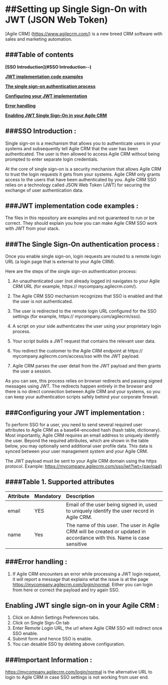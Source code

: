 ##Setting up Single Sign-On with JWT (JSON Web Token)
=================

[Agile CRM] (https://www.agilecrm.com/) is a new breed CRM software with sales and marketing automation.

###Table of contents
---------------

**[SSO Introduction](#SSO Introduction--)**

**[JWT implementation code examples](#jwt-implementation-code-examples--)**

**[The single sign-on authentication process](#the-single-sign-on-authentication-process--)**

**[Configuring your JWT implementation](#configuring-your-jwt-implementation--)**

**[Error handling](#error-handling--)**

**[Enabling JWT Single Sign-On in your Agile CRM](#enabling-jwt-single-sign-on-in-your-agile-crm--)**

###SSO Introduction : 
--------------------------

Single sign-on is a mechanism that allows you to authenticate users in your systems and subsequently tell Agile CRM that the user has been authenticated. 
The user is then allowed to access Agile CRM without being prompted to enter separate login credentials. 

At the core of single sign-on is a security mechanism that allows Agile CRM to trust the login requests it gets from your systems. Agile CRM only grants access to the users that have been authenticated by you. 
Agile CRM SSO relies on a technology called JSON Web Token (JWT) for securing the exchange of user authentication data.

###JWT implementation code examples : 
--------------------------

The files in this repository are examples and not guaranteed to run or be correct. They should explain you how you can make Agile CRM SSO work with JWT from your stack.

###The Single Sign-On authentication process : 
--------------------------

Once you enable single sign-on, login requests are routed to a remote login URL (a login page that is external to your Agile CRM).

Here are the steps of the single sign-on authentication process:

1. An unauthenticated user (not already logged in) navigates to your Agile CRM URL (for example, https:// mycompany.agilecrm.com/).

2. The Agile CRM SSO mechanism recognizes that SSO is enabled and that the user is not authenticated.

3. The user is redirected to the remote login URL configured for the SSO settings (for example, https:// mycompany.com/agilecrm/sso).

4. A script on your side authenticates the user using your proprietary login process.

5. Your script builds a JWT request that contains the relevant user data.

6. You redirect the customer to the Agile CRM endpoint at https:// mycompany.agilecrm.com/access/sso with the JWT payload.

7. Agile CRM parses the user detail from the JWT payload and then grants the user a session.

As you can see, this process relies on browser redirects and passing signed messages using JWT. The redirects happen entirely in the browser and there is no direct connection between Agile CRM and your systems, so you can keep your authentication scripts safely behind your corporate firewall.

###Configuring your JWT implementation : 
--------------------------

To perform SSO for a user, you need to send several required user attributes to Agile CRM as a base64-encoded hash (hash table, dictionary). Most importantly, Agile CRM requires an email address to uniquely identify the user. Beyond the required attributes, which are shown in the table below, you may optionally send additional user profile data. This data is synced between your user management system and your Agile CRM.

The JWT payload must be sent to your Agile CRM domain using the https protocol. Example: https://mycompany.agilecrm.com/sso/jwt?jwt={payload}

####Table 1. Supported attributes
-----------------------------

|Attribute|Mandatory|Description|
|:----|:----------|:----------|
|email|YES|Email of the user being signed in, used to uniquely identify the user record in Agile CRM.|
|name|Yes|The name of this user. The user in Agile CRM will be created or updated in accordance with this. Name is case sensitive|

###Error handling : 
--------------------------

1. If Agile CRM encounters an error while processing a JWT login request, it will report a message that explains what the issue is at the page https://mycompany.agilecrm.com/login/normal. Either you can login from here or correct the payload and try again SSO.

Enabling JWT single sign-on in your Agile CRM : 
---------------------------------------------

1. Click on Admin Settings Preferences tabs.
2. Click on Single Sign-On tab
3. Enter Remote Login URL, the url where Agile CRM SSO will redirect once SSO enable.
4. Submit form and hence SSO is enable.
5. You can desable SSO by deleting above configuration.


###Important Information : 
--------------------------

https://mycompany.agilecrm.com/login/normal is the alternative URL to login to Agile CRM in case SSO settings is not working from user end.
